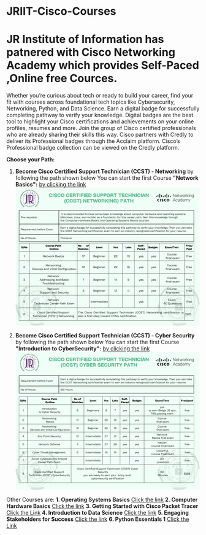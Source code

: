 # JRIIT-Cisco-Courses
#  JR Institute of Information has patnered with Cisco Networking Academy which provides Self-Paced ,Online free Cources.
 Whether you’re curious about tech or ready to build your career, find your fit with courses across foundational tech topics like Cybersecurity, Networking, Python, and Data Science. 
 Earn a digital badge for successfully completing pathway to verify your knowledge. Digital badges are the best tool to highlight your Cisco certifications and achievements on your online profiles, resumes and more. Join the group of Cisco certified professionals who are already sharing their skills this way.
 Cisco partners with Credly to deliver its Professional badges through the Acclaim platform. Cisco’s Professional badge collection can be viewed on the Credly platform.

**Choose your Path:**
1. **Become Cisco Certified Support Technician (CCST) - Networking** by following the path shown below
    You can start the first Course **"Network Basics":** [by clicking the link](https://skillsforall.com/course/networking-basics?courseLang=en-US&instance_id=657f9b59-7520-43c3-ab76-40cf2cb8e281)
     ![Cyber Security](1.jpg)
   

3. **Become Cisco Certified Support Technician (CCST) - Cyber Security** by following the path shown below
   You can start the first Course **"Introduction to CyberSecurity":** [by clicking the link](https://skillsforall.com/course/introduction-to-cybersecurity?courseLang=en-US&instance_id=8d91886e-bc09-49ca-b0af-1bb816d49a00)
    ![Cyber Security](2.jpg)
    

  Other Courses are:
  **1. Operating Systems Basics** [Click the link](https://skillsforall.com/course/operating-systems-basics?courseLang=en-US&instance_id=9ff262e3-7ca2-4b9e-b45d-c15954368b67)
  **2. Computer Hardware Basics**  [Click the link](https://skillsforall.com/course/computer-hardware-basics?courseLang=en-US&instance_id=3689f92b-1e24-400b-ba81-ea689b60a757)
  **3. Getting Started with Cisco Packet Tracer** [Click the Link](https://skillsforall.com/course/getting-started-cisco-packet-tracer?courseLang=en-US&instance_id=76b6be7e-fa50-40b9-8e1c-42826f5bf5f0)
  **4. Introduction to Data Science** [Click the link](https://skillsforall.com/course/introduction-data-science?courseLang=en-US&instance_id=61f18b95-945c-45d0-87e5-0d47bd241059)
  **5. Engaging Stakeholders for Success** [Click the link](https://skillsforall.com/course/engaging-stakeholders?courseLang=en-US&instance_id=16482249-2362-4f0f-9ff6-335a6b4232f3)
  **6. Python Essentials 1** [Click the Link](https://skillsforall.com/course/python-essentials-1?courseLang=en-US&instance_id=c36c1314-46f0-42ce-989e-b9234f624ab7)
  


    




